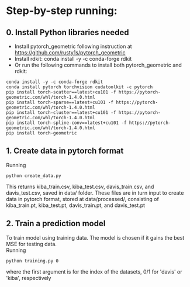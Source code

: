 # Step-by-step running:
## 0. Install Python libraries needed
- Install pytorch_geometric following instruction at https://github.com/rusty1s/pytorch_geometric
- Install rdkit: conda install -y -c conda-forge rdkit
- Or run the following commands to install both pytorch_geometric and rdkit:<br>
```
conda install -y -c conda-forge rdkit
conda install pytorch torchvision cudatoolkit -c pytorch
pip install torch-scatter==latest+cu101 -f https://pytorch-geometric.com/whl/torch-1.4.0.html
pip install torch-sparse==latest+cu101 -f https://pytorch-geometric.com/whl/torch-1.4.0.html
pip install torch-cluster==latest+cu101 -f https://pytorch-geometric.com/whl/torch-1.4.0.html
pip install torch-spline-conv==latest+cu101 -f https://pytorch-geometric.com/whl/torch-1.4.0.html
pip install torch-geometric
```
## 1. Create data in pytorch format
Running<br>
```
python create_data.py
```
This returns kiba_train.csv, kiba_test.csv, davis_train.csv, and davis_test.csv, saved in data/ folder. These files are in turn input to create data in pytorch format, stored at data/processed/, consisting of kiba_train.pt, kiba_test.pt, davis_train.pt, and davis_test.pt
## 2. Train a prediction model
To train model using training data. The model is chosen if it gains the best MSE for testing data.</br>
Running<br>
```
python training.py 0
```
where the first argument is for the index of the datasets, 0/1 for 'davis' or 'kiba', respectively
